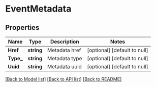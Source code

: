 # EventMetadata

## Properties
Name | Type | Description | Notes
------------ | ------------- | ------------- | -------------
**Href** | **string** | Metadata href | [optional] [default to null]
**Type_** | **string** | Metadata type | [optional] [default to null]
**Uuid** | **string** | Metadata uuid | [optional] [default to null]

[[Back to Model list]](../README.md#documentation-for-models) [[Back to API list]](../README.md#documentation-for-api-endpoints) [[Back to README]](../README.md)

